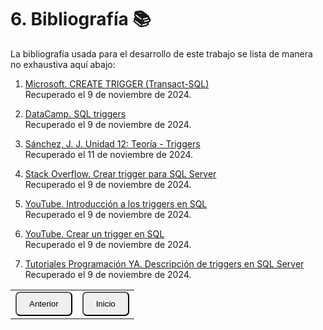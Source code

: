 # 6. Bibliografía 📚
La bibliografía usada para el desarrollo de este trabajo se lista de manera no exhaustiva aquí abajo:

1. [Microsoft. CREATE TRIGGER (Transact-SQL)](https://learn.microsoft.com/es-es/sql/t-sql/statements/create-trigger-transact-sql?view=sql-server-ver16)  
   Recuperado el 9 de noviembre de 2024.

2. [DataCamp. SQL triggers](https://www.datacamp.com/es/tutorial/sql-triggers)  
   Recuperado el 9 de noviembre de 2024.

3. [Sánchez, J. J. Unidad 12: Teoría - Triggers](https://josejuansanchez.org/bd/unidad-12-teoria/index.html#:~:text=Un%20trigger%20es%20un%20objeto,fila%20sobre%20la%20tabla%20asociada)  
   Recuperado el 11 de noviembre de 2024.

4. [Stack Overflow. Crear trigger para SQL Server](https://es.stackoverflow.com/questions/246909/crear-trigger-para-sql-server)  
   Recuperado el 9 de noviembre de 2024.

5. [YouTube. Introducción a los triggers en SQL](https://www.youtube.com/watch?v=NBIV-y6Bvh0)  
   Recuperado el 9 de noviembre de 2024.

6. [YouTube. Crear un trigger en SQL](https://www.youtube.com/watch?v=LY38BoKghao)  
   Recuperado el 9 de noviembre de 2024.

7. [Tutoriales Programación YA. Descripción de triggers en SQL Server](https://www.tutorialesprogramacionya.com/sqlserverya/temarios/descripcion.php?cod=148&punto=&inicio=)  
   Recuperado el 9 de noviembre de 2024.


<table>
  <tr>
    <td><a href="Cap5.md"><button style="border-radius: 7px; padding: 10px 20px;">Anterior</button></a></td>
    <td><a href="README.md"><button style="border-radius: 7px; padding: 10px 20px;">Inicio</button></a></td>
  </tr>
</table>